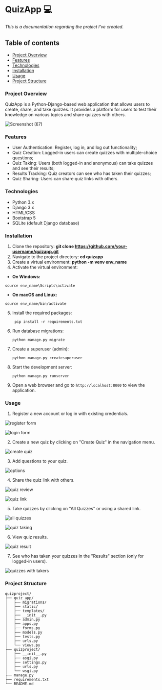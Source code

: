 # QuizApp 💻
###### This is a documentation regarding the project I've created.

## Table of contents 

 - [Project Overview](#project-overview)
 - [Features](#features)
 - [Technologies](#technologies)
 - [Installation](#installation)
 - [Usage](#usage)
 - [Project Structure](#project-structure)


### Project Overview

QuizApp is a Python-Django-based web application that allows users to create, share, and take quizzes. It provides a platform for users to test their knowledge on various topics and share quizzes with others.

![Screenshot (67)](https://github.com/user-attachments/assets/75275698-61dd-40df-852e-200039bd579a)


### Features

- User Authentication: Register, log in, and log out functionality;
- Quiz Creation: Logged-in users can create quizzes with multiple-choice questions;
- Quiz Taking: Users (both logged-in and anonymous) can take quizzes and see their results;
- Results Tracking: Quiz creators can see who has taken their quizzes;
- Quiz Sharing: Users can share quiz links with others.

### Technologies

- Python 3.x
- Django 3.x
- HTML/CSS
- Bootstrap 5
- SQLite (default Django database)

### Installation

1. Clone the repository: **git clone https://github.com/your-username/quizapp.git**
2. Navigate to the project directory: **cd quizapp**
3. Create a virtual environment: **python -m venv env_name**
4. Activate the virtual environment:
-  **On Windows:**
  
  ```
  source env_name\Scripts\activate
  ```
   - **On macOS and Linux:**

  ```
  source env_name/bin/activate
  ```

5. Install the required packages:
   ```
    pip install -r requirements.txt
   ```
6. Run database migrations:
   ```
   python manage.py migrate
   ```
7. Create a superuser (admin):
   ```
   python manage.py createsuperuser
   ```
8. Start the development server:
   ```
   python manage.py runserver
   ```
9. Open a web browser and go to `http://localhost:8000` to view the application.

### Usage

1. Register a new account or log in with existing credentials.
   
![register form](https://github.com/user-attachments/assets/37153344-de10-477d-a468-4c22b250aad2)

![login form](https://github.com/user-attachments/assets/4ad1d72a-24d9-4cd4-ac8f-92979ee7d410)


2. Create a new quiz by clicking on "Create Quiz" in the navigation menu.

![create quiz](https://github.com/user-attachments/assets/2828cec5-accf-47c2-a4cf-7068215265ce)


3. Add questions to your quiz.

![options ](https://github.com/user-attachments/assets/cd884a38-3f8f-49d7-b9f0-a0561504a79e)

4. Share the quiz link with others.

![quiz review](https://github.com/user-attachments/assets/f848cf2d-d51f-463d-a2b1-db80a6711b57)

![quiz link](https://github.com/user-attachments/assets/8dc791c2-c6a7-497e-bb58-13d6d2995684)

   
5. Take quizzes by clicking on "All Quizzes" or using a shared link.


![all quizzes](https://github.com/user-attachments/assets/de3ee2fc-1196-4bd3-a229-e1d1ad456c60)

![quiz taking](https://github.com/user-attachments/assets/4c5596b5-55d4-4e37-9aaa-2512e399e96a)


6. View quiz results.

![quiz result](https://github.com/user-attachments/assets/f6e9e74d-0bb5-4829-a336-5408c5856145)

   
7. See who has taken your quizzes in the "Results" section (only for logged-in users).


![quizzes with takers](https://github.com/user-attachments/assets/c2fb97b4-3b4d-4e53-95dd-2c59432d1a94)

### Project Structure

```
quizproject/
├── quiz_app/
│   ├── migrations/
│   ├── static/
│   ├── templates/
│   ├── __init__.py
│   ├── admin.py
│   ├── apps.py
│   ├── forms.py
│   ├── models.py
│   ├── tests.py
│   ├── urls.py
│   └── views.py
├── quizproject/
│   ├── __init__.py
│   ├── asgi.py
│   ├── settings.py
│   ├── urls.py
│   └── wsgi.py
├── manage.py
├── requirements.txt
└── README.md
```
